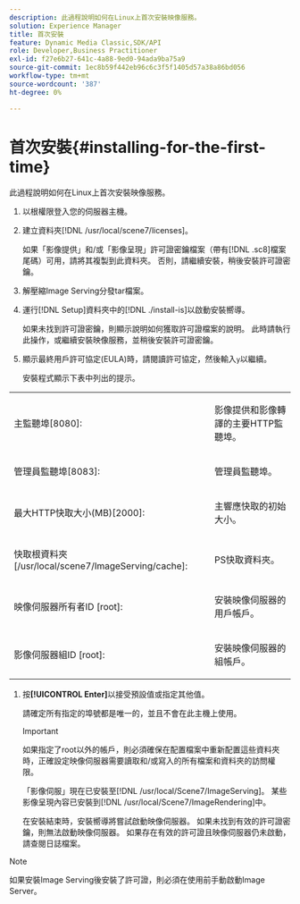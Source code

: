 ```yaml
---
description: 此過程說明如何在Linux上首次安裝映像服務。
solution: Experience Manager
title: 首次安裝
feature: Dynamic Media Classic,SDK/API
role: Developer,Business Practitioner
exl-id: f27e6b27-641c-4a88-9ed0-94ada9ba75a9
source-git-commit: 1ec8b59f442eb96c6c3f5f1405d57a38a86bd056
workflow-type: tm+mt
source-wordcount: '387'
ht-degree: 0%

---
```


# 首次安裝{#installing-for-the-first-time}

此過程說明如何在Linux上首次安裝映像服務。

1. 以根權限登入您的伺服器主機。
1. 建立資料夾[!DNL /usr/local/scene7/licenses]。

   如果「影像提供」和/或「影像呈現」許可證密鑰檔案（帶有[!DNL .sc8]檔案尾碼）可用，請將其複製到此資料夾。 否則，請繼續安裝，稍後安裝許可證密鑰。
1. 解壓縮Image Serving分發tar檔案。
1. 運行[!DNL Setup]資料夾中的[!DNL ./install-is]以啟動安裝嚮導。

   如果未找到許可證密鑰，則顯示說明如何獲取許可證檔案的說明。 此時請執行此操作，或繼續安裝映像服務，並稍後安裝許可證密鑰。
1. 顯示最終用戶許可協定(EULA)時，請閱讀許可協定，然後輸入`y`以繼續。

   安裝程式顯示下表中列出的提示。

<table id="table_0E7B673CAD8E4C5EB72F8283A0DDEFC8"> 
 <tbody> 
  <tr> 
   <td colname="col1"> <p><span class="codeph"> 主監聽埠[8080]:</span> </p> </td> 
   <td colname="col2"> <p>影像提供和影像轉譯的主要HTTP監聽埠。 </p> </td> 
  </tr> 
  <tr> 
   <td colname="col1"> <p><span class="codeph"> 管理員監聽埠[8083]:</span> </p> </td> 
   <td colname="col2"> <p>管理員監聽埠。 </p> </td> 
  </tr> 
  <tr> 
   <td colname="col1"> <p><span class="codeph"> 最大HTTP快取大小(MB)[2000]:</span> </p> </td> 
   <td colname="col2"> <p>主響應快取的初始大小。 </p> </td> 
  </tr> 
  <tr> 
   <td colname="col1"> <p><span class="codeph"> 快取根資料夾[/usr/local/scene7/ImageServing/cache]:</span> </p> </td> 
   <td colname="col2"> <p>PS快取資料夾。 </p> </td> 
  </tr> 
  <tr> 
   <td colname="col1"> <p><span class="codeph"> 映像伺服器所有者ID [root]:</span> </p> </td> 
   <td colname="col2"> <p>安裝映像伺服器的用戶帳戶。 </p> </td> 
  </tr> 
  <tr> 
   <td colname="col1"> <p><span class="codeph"> 影像伺服器組ID [root]:</span> </p> </td> 
   <td colname="col2"> <p>安裝映像伺服器的組帳戶。 </p> </td> 
  </tr> 
 </tbody> 
</table>

1. 按&#x200B;**[!UICONTROL Enter]**&#x200B;以接受預設值或指定其他值。

   請確定所有指定的埠號都是唯一的，並且不會在此主機上使用。

   >[!IMPORTANT]
   >
   >如果指定了root以外的帳戶，則必須確保在配置檔案中重新配置這些資料夾時，正確設定映像伺服器需要讀取和/或寫入的所有檔案和資料夾的訪問權限。
   >
   >「影像伺服」現在已安裝至[!DNL /usr/local/Scene7/ImageServing]。 某些影像呈現內容已安裝到[!DNL /usr/local/Scene7/ImageRendering]中。
   >
   >在安裝結束時，安裝嚮導將嘗試啟動映像伺服器。 如果未找到有效的許可證密鑰，則無法啟動映像伺服器。 如果存在有效的許可證且映像伺服器仍未啟動，請查閱日誌檔案。

>[!NOTE]
>
>如果安裝Image Serving後安裝了許可證，則必須在使用前手動啟動Image Server。
